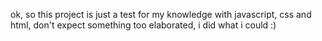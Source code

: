 ok, so this project is just a test for my knowledge with javascript, css and html, don't expect something too elaborated, i did what i could :)
